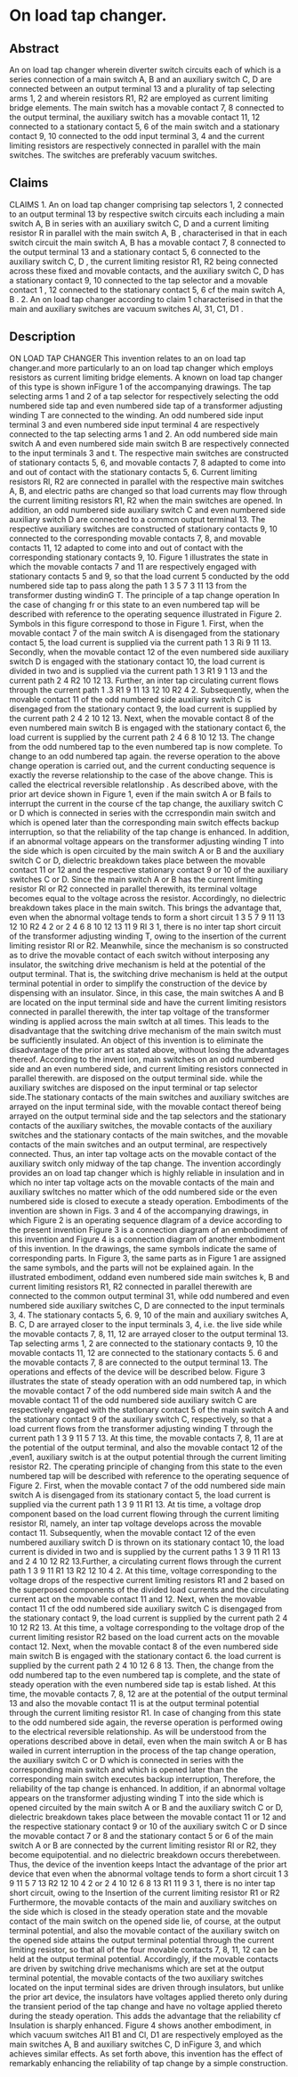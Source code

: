 # On load tap changer.

## Abstract
An on load tap changer wherein diverter switch circuits each of which is a series connection of a main switch A, B and an auxiliary switch C, D are connected between an output terminal 13 and a plurality of tap selecting arms 1, 2 and wherein resistors R1, R2 are employed as current limiting bridge elements. The main switch has a movable contact 7, 8 connected to the output terminal, the auxiliary switch has a movable contact 11, 12 connected to a stationary contact 5, 6 of the main switch and a stationary contact 9, 10 connected to the odd input terminal 3, 4 and the current limiting resistors are respectively connected in parallel with the main switches. The switches are preferably vacuum switches.

## Claims
CLAIMS 1. An on load tap changer comprising tap selectors 1, 2 connected to an output terminal 13 by respective switch circuits each including a main switch A, B in series with an auxiliary switch C, D and a current limiting resistor R in parallel with the main switch A, B , characterised in that in each switch circuit the main switch A, B has a movable contact 7, 8 connected to the output terminal 13 and a stationary contact 5, 6 connected to the auxiliary switch C, D , the current limiting resistor R1, R2 being connected across these fixed and movable contacts, and the auxiliary switch C, D has a stationary contact 9, 10 connected to the tap selector and a movable contact 1 , 12 connected to the stationary contact 5, 6 cf the main switch A, B . 2. An on load tap changer according to claim 1 characterised in that the main and auxiliary switches are vacuum switches Al, 31, C1, D1 .

## Description
ON LOAD TAP CHANGER This invention relates to an on load tap changer.and more particularly to an on load tap changer which employs resistors as current limiting bridge elements. A known on load tap changer of this type is shown inFigure 1 of the accompanying drawings. The tap selecting arms 1 and 2 of a tap selector for respectively selecting the odd numbered side tap and even numbered side tap of a transformer adjusting winding T are connected to the winding. An odd numbered side input terminal 3 and even numbered side input terminal 4 are respectively connected to the tap selecting arms 1 and 2. An odd numbered side main switch A and even numbered side main switch B are respectively connected to the input terminals 3 and t. The respective main switches are constructed of stationary contacts 5, 6, and movable contacts 7, 8 adapted to come into and out of contact with the stationary contacts 5, 6. Current limiting resistors Rl, R2 are connected in parallel with the respective main switches A, B, and electric paths are changed so that load currents may flow through the current limiting resistors R1, R2 when the main switches are opened. In addition, an odd numbered side auxiliary switch C and even numbered side auxiliary switch D are connected to a commcn output terminal 13. The respective auxiliary switches are constructed of stationary contacts 9, 10 connected to the corresponding movable contacts 7, 8, and movable contacts 11, 12 adapted to come into and out of contact with the corresponding stationary contacts 9, 10. Figure 1 illustrates the state in which the movable contacts 7 and 11 are respectively engaged with stationary contacts 5 and 9, so that the load current 5 conducted by the odd numbered side tap to pass along the path 1 3 5 7 3 11 13 from the transformer dusting windinG T. The principle of a tap change operation In the case of changing fr or this state to an even numbered tap will be described with reference to the operating sequence illustrated in Figure 2. Symbols in this figure correspond to those in Figure 1. First, when the movable contact 7 of the main switch A is disengaged from the stationary contact 5, the load current is supplied via the current path 1 3 Ri 9 11 13. Secondly, when the movable contact 12 of the even numbered side auxiliary switch D is engaged with the stationary contact 10, the load current is divided in two and is supplied via the current path 1 3 R1 9 1 13 and the current path 2 4 R2 10 12 13. Further, an inter tap circulating current flows through the current path 1 .3 R1 9 11 13 12 10 R2 4 2. Subsequently, when the movable contact 11 of the odd numbered side auxiliary switch C is disengaged from the stationary contact 9, the load current is supplied by the current path 2 4 2 10 12 13. Next, when the movable contact 8 of the even numbered main switch B is engaged with the stationary contact 6, the load current is supplied by the current path 2 4 6 8 10 12 13. The change from the odd numbered tap to the even numbered tap is now complete. To change to an odd numbered tap again. the reverse operation to the above change operation is carried out, and the current conducting sequence is exactly the reverse relationship to the case of the above change. This is called the electrical reversible relatIonship . As described above, with the prior art device shown in Figure 1, even if the main switch A or B fails to interrupt the current in the course cf the tap change, the auxiliary switch C or D which is connected in series with the ccrrespondin main switch and which is opened later than the corresponding main switch effects backup interruption, so that the reliability of the tap change is enhanced. In addition, if an abnormal voltage appears on the transformer adjusting winding T into the side which is open circuited by the main switch A or B and the auxiliary switch C or D, dielectric breakdown takes place between the movable contact 11 or 12 and the respective stationary contact 9 or 10 of the auxiliary switches C or D. Since the main switch A or B has the current limiting resistor Rl or R2 connected in parallel therewith, its terminal voltage becomes equal to the voltage across the resistor. Accordingly, no dielectric breakdown takes place in the main switch. This brings the advantage that, even when the abnormal voltage tends to form a short circuit 1 3 5 7 9 11 13 12 10 R2 4 2 or 2 4 6 8 10 12 13 11 9 RI 3 1, there is no inter tap short circuit of the transformer adjusting winding T, owing to the insertion of the current limiting resistor Rl or R2. Meanwhile, since the mechanism is so constructed as to drive the movable contact of each switch without interposing any insulator, the switching drive mechanism is held at the potential of the output terminal. That is, the switching drive mechanism is held at the output terminal potential in order to simplify the construction of the device by dispensing with an insulator. Since, in this case, the main switches A and B are located on the input terminal side and have the current limiting resistors connected in parallel therewith, the inter tap voltage of the transformer winding is applied across the main swItch at all times. This leads to the disadvantage that the switching drive mechanism of the main switch must be sufficiently insulated. An object of this invention is to eliminate the disadvantage of the prior art as stated above, without losing the advantages thereof. According to the invent ion, main switches on an odd numbered side and an even numbered side, and current limiting resistors connected in parallel therewith. are disposed on the output terminal side. while the auxiliary switches are disposed on the input terminal or tap selector side.The stationary contacts of the main switches and auxiliary switches are arrayed on the input terminal side, with the movable contact thereof being arrayed on the output terminal side and the tap selectors and the stationary contacts of the auxiliary switches, the movable contacts of the auxiliary switches and the stationary contacts of the main switches, and the movable contacts of the main switches and an output terminal, are respectively connected. Thus, an inter tap voltage acts on the movable contact of the auxiliary switch only midway of the tap change. The invention accordingly provides an on load tap changer which is highly reliable in insulation and in which no inter tap voltage acts on the movable contacts of the main and auxiliary swItches no matter which of the odd numbered side or the even numbered side is closed to execute a steady operation. Embodiments of the invention are shown in Figs. 3 and 4 of the accompanying drawings, in which Figure 2 is an operating sequence dIagram of a device according to the present invention Figure 3 is a connection diagram of an embodiment of this invention and Figure 4 is a connection diagram of another embodiment of this invention. In the drawings, the same symbols indicate the same of corresponding parts. In Figure 3, the same parts as in Figure 1 are assigned the same symbols, and the parts will not be explained again. In the illustrated embodiment, oddand even numbered side main switches k, B and current limiting resistors R1, R2 connected in parallel therewith are connected to the common output terminal 31, while odd numbered and even numbered side auxiliary switches C, D are connected to the input terminals 3, 4. The stationary contacts 5, 6. 9, 10 of the main and auxiliary switches A, B. C, D are arrayed closer to the input terminals 3, 4, i.e. the live side while the movable contacts 7, 8, 11, 12 are arrayed closer to the output terminal 13. Tap selecting arms 1, 2 are connected to the stationary contacts 9, 10 the movable contacts 11, 12 are connected to the stationary contacts 5. 6 and the movable contacts 7, 8 are connected to the output terminal 13. The operations and effects of the device will be described below. Figure 3 illustrates the state of steady operation with an odd numbered tap, in which the movable contact 7 of the odd numbered side main switch A and the movable contact 11 of the odd numbered side auxiliary switch C are respectively engaged with the statIonary contact 5 of the main switch A and the stationary contact 9 of the auxiliary switch C, respectively, so that a load current flows from the transformer adjusting winding T through the current path 1 3 9 11 5 7 13. At this time, the movable contacts 7, 8, 11 are at the potential of the output terminal, and also the movable contact 12 of the ,even1, auxiliary switch is at the output potential through the current limiting resistor R2. The cperating principle of changing from this state to the even numbered tap will be described with reference to the operating sequence of Figure 2. First, when the movable contact 7 of the odd numbered side main switch A is disengaged from its stationary contact 5, the load current is supplied via the current path 1 3 9 11 R1 13. At tis time, a voltage drop component based on the load current flowing through the current limiting resistor Rl, namely, an inter tap voltage develops across the movable contact 11. Subsequently, when the movable contact 12 of the even numbered auxiliary switch D is thrown on its stationary contact 10, the load current is divided in two and is supplied by the current paths 1 3 9 11 R1 13 and 2 4 10 12 R2 13.Further, a circulating current flows through the current path 1 3 9 11 R1 13 R2 12 10 4 2. At this time, voltage corresponding to the voltage drops of the respective current limiting resistors R1 and 2 based on the superposed components of the divided load currents and the circulating current act on the movable contact 11 and 12. Next, when the movable contact 11 cf the odd numbered side auxiliary switch C is disengaged from the stationary contact 9, the load current is supplied by the current path 2 4 10 12 R2 13. At this time, a voltage corresponding to the voltage drop of the current limiting resistor R2 based on the load current acts on the movable contact 12. Next, when the movable contact 8 of the even numbered side main switch B is engaged with the stationary contact 6. the load current is supplied by the current path 2 4 10 12 6 8 13. Then, the change from the odd numbered tap to the even numbered tap is complete, and the state of steady operation with the even numbered side tap is estab lished. At this time, the movable contacts 7, 8, 12 are at the potential of the output terminal 13 and also the movable contact 11 is at the output terminal potential through the current limiting resistor R1. In case of changing from this state to the odd numbered side again, the reverse operation is performed owing to the electrical reversible relationship. As will be understood from the operations described above in detail, even when the main switch A or B has wailed in current interruption in the process of the tap change operation, the auxiliary switch C or D which is connected in series with the corresponding main switch and which is opened later than the corresponding main switch executes backup interruption, Therefore, the reliability of the tap change is enhanced. In addition, if an abnormal voltage appears on the transformer adjusting winding T into the side which is opened circuited by the main switch A or B and the auxiliary switch C or D, dielectric breakdown takes place between the movable contact 11 or 12 and the respective stationary contact 9 or 10 of the auxiliary switch C or D since the movable contact 7 or 8 and the stationary contact 5 or 6 of the main switch A or B are connected by the current limiting resistor RI or R2, they become equipotential. and no dielectric breakdown occurs therebetween. Thus, the device of the invention keeps Intact the advantage of the prior art device that even when the abnormal voltage tends to form a short circuit 1 3 9 11 5 7 13 R2 12 10 4 2 or 2 4 10 12 6 8 13 R1 11 9 3 1, there is no inter tap short circuit, owing to the Insertion of the current limiting resistor R1 or R2 Furthermore, the movable contacts of the main and auxiliary switches on the side which is closed in the steady operation state and the movable contact of the main switch on the opened side lie, of course, at the output terminal potential, and also the movable contact of the auxiliary switch on the opened side attains the output terminal potential through the current limiting resistor, so that all of the four movable contacts 7, 8, 11, 12 can be held at the output terminal potential. Accordingly, if the movable contacts are driven by switching drive mechanisms which are set at the output terminal potential, the movable contacts of the two auxiliary switches located on the input terminal sides are driven through insulators, but unlike the prior art device, the insulators have voltages applied thereto only during the transient period of the tap change and have no voltage applied thereto during the steady operation. This adds the advantage that the reliability cf Insulation is sharply enhanced. Figure 4 shows another embodiment, in which vacuum switches Al1 B1 and Cl, D1 are respectively employed as the main switches A, B and auxiliary switches C, D inFigure 3, and which achieves similar effects. As set forth above, this invention has the effect of remarkably enhancing the reliability of tap change by a simple construction.